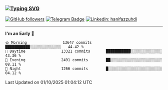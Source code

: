 ### [![Typing SVG](https://readme-typing-svg.herokuapp.com?font=lato&size=22&lines=Hi+There+👋)](https://git.io/typing-svg) 

[![GitHub followers](https://img.shields.io/github/followers/hanifazzuhdi?label=Follow&style=social)](https://github.com/hanifazzuhdi/?tab=follow) 
[![Telegram Badge](https://img.shields.io/badge/-hanif0198-blue?style=social&logo=telegram&link=https://www.t.me/hanif0198/)](https://www.t.me/hanif0198/) 
[![Linkedin: hanifazzuhdi](https://img.shields.io/badge/-hanifazzuhdi-blue?style=flat-square&logo=Linkedin&logoColor=white&link=https://www.linkedin.com/in/hanif-az-zuhdi-69688019b/)](https://www.linkedin.com/in/hanif-az-zuhdi-69688019b/) 

<hr/>

<!--START_SECTION:waka-->
**I'm an Early 🐤** 

```text
🌞 Morning                13647 commits       ███████████░░░░░░░░░░░░░░   44.42 % 
🌆 Daytime                13321 commits       ███████████░░░░░░░░░░░░░░   43.36 % 
🌃 Evening                2491 commits        ██░░░░░░░░░░░░░░░░░░░░░░░   08.11 % 
🌙 Night                  1266 commits        █░░░░░░░░░░░░░░░░░░░░░░░░   04.12 % 
```



 Last Updated on 01/10/2025 01:04:12 UTC
<!--END_SECTION:waka-->
